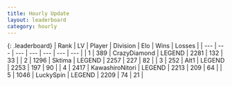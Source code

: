 ```yaml
---
title: Hourly Update
layout: leaderboard
category: hourly
---
```


{: .leaderboard}
| Rank | LV | Player | Division | Elo | Wins | Losses |
| --- | --- | --- | --- | --- | --- | --- |
| <span data-change="0">1</span> | 389 | <span title="ID: 202316">CrazyDiamond</span> | LEGEND | <span data-change="0">2281</span> | <span data-change="0">132</span> | <span data-change="0">33</span> |
| <span data-change="0">2</span> | 1296 | <span title="ID: 353063">Sktima</span> | LEGEND | <span data-change="0">2257</span> | <span data-change="0">227</span> | <span data-change="0">82</span> |
| <span data-change="0">3</span> | 252 | <span title="ID: 443550">Alt1</span> | LEGEND | <span data-change="0">2253</span> | <span data-change="0">197</span> | <span data-change="0">90</span> |
| <span data-change="0">4</span> | 2417 | <span title="ID: 164871">KawashiroNitori</span> | LEGEND | <span data-change="0">2213</span> | <span data-change="0">209</span> | <span data-change="0">64</span> |
| <span data-change="1">5</span> | 1046 | <span title="ID: 498412">LuckySpin</span> | LEGEND | <span data-change="8">2209</span> | <span data-change="1">74</span> | <span data-change="0">21</span> |